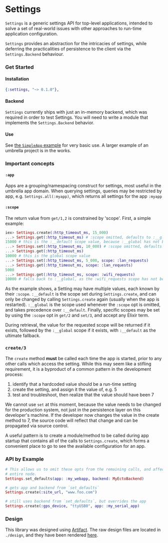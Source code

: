 # Settings

`Settings` is a generic settings API for top-level applications, intended to
solve a set of real-world issues with other approaches to run-time application
configuration.

`Settings` provides an abstraction for the intricacies of settings, while
deferring the practicalities of persistence to the client via the
`Settings.Backend` behaviour.

### Get Started

#### Installation

```elixir
{:settings, "~> 0.1.0"},
```

#### Backend

`Settings` currently ships with just an in-memory backend, which was required in
order to test Settings.  You will need to write a module that implements the
`Settings.Backend` behavior.

#### Use

See [the `SimpleApp` example][simpleapp_readme] for very basic use.
A larger example of an umbrella project is in the works.

### Important concepts

#### `:app`

Apps are a grouping/namespacing construct for settings, most useful in the umbrella
app domain.  When querying settings, queries may be restricted by app, e.g.
`Settings.all(:myapp)`, which returns all settings for the app `:myapp`

#### `:scope`

The return value from `get/1,2` is constrained by 'scope'. First, a simple
example:

```elixir
iex> Settings.create(:http_timeout_ms, 15_000)
...> Settings.get(:http_timeout_ms) # :scope omitted, defaults to :__global
15000 # this is the :__default scope value, because :__global has not been set
...> Settings.set(:http_timeout_ms, 10_000) # :scope omitted, defaults to :__global
...> Settings.get(:http_timeout_ms)
10000 # this is the global scope value
...> Settings.set(:http_timeout_ms, 5_000, scope: :lan_requests)
...> Settings.get(:http_timeout_ms, scope: :lan_requests)
5000
...> Settings.get(:http_timeout_ms, scope: :wifi_requests)
10000 # falls back to :__global, as the :wifi_requests scope has not been set
```

As the example shows, a Setting may have multiple values, each known by their
`:scope`.  `:__default` is the scope set during `Settings.create`, and can only
be changed by calling `Settings.create` again (usually when the app is
restarted). `:__global` is the scope used whenever the `:scope` opt is omitted,
and takes precedence over `:__default`.  Finally, specific scopes may be set by
using the `:scope` opt in `get/2` and `set/3`, and accept any Elixir term.

During retrieval, the value for the requested scope will be returned if it
exists, followed by the `:__global` scope if it exists, with `:__default` as the
ultimate fallback.

### `create/3`

The `create` method **must** be called each time the app is started, prior to
any other calls which access the setting. While this may seem like a stifling
requirement, it is a byproduct of a common pattern in the development process:

1. identify that a hardcoded value should be a run-time setting
2. create the setting, and assign it the value of, e.g. 5
3. test and troubleshoot, then realize that the value should have been 7

We cannot use `set` at this moment, because the value needs to be changed for
the production system, not just in the persistence layer on this developer's
machine.  If the developer now changes the value in the create method to 7, the
source code will reflect that change and can be propagated via source control.

A useful pattern is to create a module/method to be called during app startup
that contains all of the calls to `Settings.create`, which forms a convenient
place to go to see the available configuration for an app.

### API by Example

```elixir
# This allows us to omit these opts from the remaining calls, and affects the
# entire node.
Settings.set_defaults(app: :my_webapp, backend: MyEctoBackend)

# gets app and backend from `set_defaults`
Settings.create(:site_url, "www.foo.com")

# still uses backend from `set_defaults`, but overrides the app
Settings.create(:gps_device, "ttyUSB0", app: :my_serial_app)


```

### Design

This library was designed using [Artifact][artifact_repo].  The raw design files are located
in `./design`, and they have been rendered [here][design_docs].


[artifact_repo]:
https://github.com/vitiral/artifact

[design_docs]:
https://meyercm.github.io/settings/#artifacts/req-purpose

[simpleapp_readme]:
examples/simple_app/README.md
